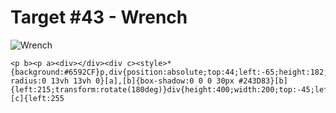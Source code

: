 # Target #43 - Wrench

![Wrench](https://cssbattle.dev/targets/43.png)

```
<p b><p a><div></div><div c><style>*{background:#6592CF}p,div{position:absolute;top:44;left:-65;height:182;width:250;background:#6592CF;border-radius:0 13vh 13vh 0}[a],[b]{box-shadow:0 0 0 30px #243D83}[b]{left:215;transform:rotate(180deg)}div{height:400;width:200;top:-45;left:-55;}[c]{left:255
```
